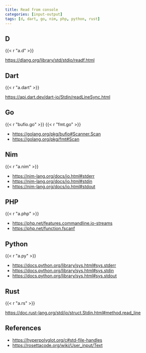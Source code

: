 ```yaml
---
title: Read from console
categories: [input-output]
tags: [d, dart, go, nim, php, python, rust]
---
```


## D

{{< r "a.d" >}}

<https://dlang.org/library/std/stdio/readf.html>

## Dart

{{< r "a.dart" >}}

<https://api.dart.dev/dart-io/Stdin/readLineSync.html>

## Go

{{< r "bufio.go" >}}
{{< r "fmt.go" >}}

- <https://golang.org/pkg/bufio#Scanner.Scan>
- <https://golang.org/pkg/fmt#Scan>

## Nim

{{< r "a.nim" >}}

- <https://nim-lang.org/docs/io.html#stderr>
- <https://nim-lang.org/docs/io.html#stdin>
- <https://nim-lang.org/docs/io.html#stdout>

## PHP

{{< r "a.php" >}}

- <https://php.net/features.commandline.io-streams>
- <https://php.net/function.fscanf>

## Python

{{< r "a.py" >}}

- <https://docs.python.org/library/sys.html#sys.stderr>
- <https://docs.python.org/library/sys.html#sys.stdin>
- <https://docs.python.org/library/sys.html#sys.stdout>

## Rust

{{< r "a.rs" >}}

<https://doc.rust-lang.org/std/io/struct.Stdin.html#method.read_line>

## References

- <https://hyperpolyglot.org/c#std-file-handles>
- <https://rosettacode.org/wiki/User_input/Text>

